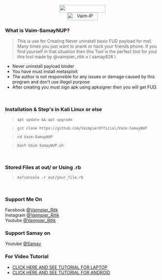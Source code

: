 <p align="center">
<img src="https://img.shields.io/badge/Vaim-Samay-green" width="150" height="25"><br>
<img title="Vaim-IP" src="https://img.shields.io/badge/version-1.0-red" width="100" height="25"><br>
<!--img src="vaim-ip.png"><br-->
</center>
</p>

### What is Vaim-SamayNUP?
> This is use for Creating Never uninstall basic FUD payload for msf.
> Many times you just want to prank or hack your friends phone.
> If you find yourself in that situation then this Tool is the perfect tool for you!
> this tool made by @vaimpier_ritik x ( samay826 )

- Never uninstall payload binder
- You have must install metasploit
- The author is not responsible for any issues or damage caused by this program and don't use illegel purpose
- After creating you must sign apk using apksigner then you will get FUD. 

<br>

### Installation & Step's in Kali Linux or else
 
> `apt update && apt upgrade`

> `git clone https://github.com/VaimpierOfficial/Vaim-SamayNUP`
 
> `cd Vaim-SamayNUP` 
 
> `bash Vaim-SamayNUP.sh`

<br>

### Stored Files at out/ or Using .rb
 
> `msfconsole -r out/your_file.rb`

<br>

### Support Me On
Facebook [@Vaimpier_Ritk](https://www.facebook.com/vaimpier.ritik.143)<br>
Instagram [@Vaimpier_Ritik](https://instagram.com/vaimpier_ritik)<br>
Youtube [@Vaimpier_Ritik](https://www.youtube.com/channel/UCDWhaLh7OIKzH4Bk952l7Iw)

### Support Samay on
Youtube [@Samay](https://www.youtube.com/c/CYBOGHACKERS)

### For Video Tutorial
- <a href="#"> CLICK HERE AND SEE TUTORIAL FOR LAPTOP</a>
- <a href="#"> CLICK HERE AND SEE TUTORIAL FOR ANDROID</a>


